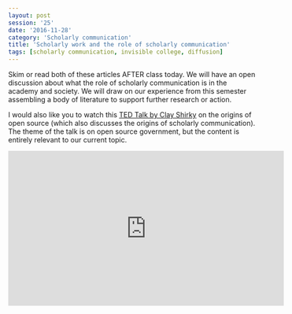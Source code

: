 ```yaml
--- 
layout: post 
session: '25' 
date: '2016-11-28' 
category: 'Scholarly communication' 
title: 'Scholarly work and the role of scholarly communication' 
tags: [scholarly communication, invisible college, diffusion] 
--- 
```


Skim or read both of these articles AFTER class today. We will have an open discussion about what the role of scholarly communication is in the academy and society. We will draw on our experience from this semester assembling a body of literature to support further research or action.

I would also like you to watch this [TED Talk by Clay Shirky](https://www.ted.com/talks/clay_shirky_how_the_internet_will_one_day_transform_government) on the origins of open source (which also discusses the origins of scholarly communication). 
The theme of the talk is on open source government, but the content is entirely relevant to our current topic.

<iframe src="https://embed.ted.com/talks/clay_shirky_how_the_internet_will_one_day_transform_government" width="560" height="315" frameborder="0" scrolling="no" webkitAllowFullScreen mozallowfullscreen allowFullScreen></iframe>

<excerpt/>
